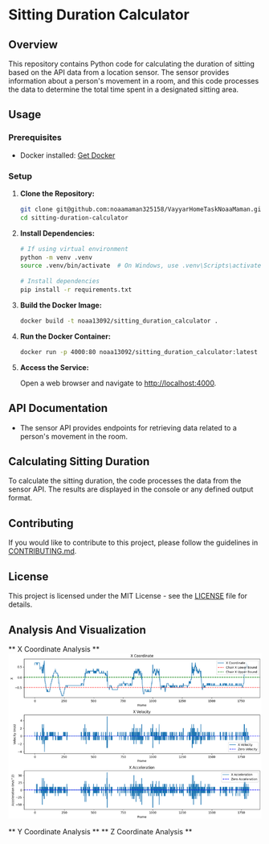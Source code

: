 # Sitting Duration Calculator

## Overview

This repository contains Python code for calculating the duration of sitting based on the API data from a location sensor. The sensor provides information about a person's movement in a room, and this code processes the data to determine the total time spent in a designated sitting area.

## Usage

### Prerequisites

- Docker installed: [Get Docker](https://docs.docker.com/get-docker/)

### Setup

1. **Clone the Repository:**

    ```bash
    git clone git@github.com:noaamaman325158/VayyarHomeTaskNoaaMaman.git
    cd sitting-duration-calculator
    ```

2. **Install Dependencies:**

    ```bash
    # If using virtual environment
    python -m venv .venv
    source .venv/bin/activate  # On Windows, use .venv\Scripts\activate
    ```

    ```bash
    # Install dependencies
    pip install -r requirements.txt
    ```

3. **Build the Docker Image:**

    ```bash
    docker build -t noaa13092/sitting_duration_calculator .
    ```

4. **Run the Docker Container:**

    ```bash
    docker run -p 4000:80 noaa13092/sitting_duration_calculator:latest
    ```

5. **Access the Service:**

    Open a web browser and navigate to [http://localhost:4000](http://localhost:4000).

## API Documentation

- The sensor API provides endpoints for retrieving data related to a person's movement in the room.

## Calculating Sitting Duration

To calculate the sitting duration, the code processes the data from the sensor API. The results are displayed in the console or any defined output format.

## Contributing

If you would like to contribute to this project, please follow the guidelines in [CONTRIBUTING.md](CONTRIBUTING.md).

## License

This project is licensed under the MIT License - see the [LICENSE](LICENSE) file for details.


## Analysis And Visualization
** X Coordinate Analysis **
![img.png](img.png)


** Y Coordinate Analysis **
** Z Coordinate Analysis **

